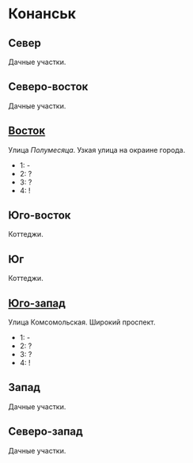 # Конанськ

## Север

Дачные участки.

## Северо-восток

Дачные участки.

## [Восток](./585015.md)

Улица *Полумесяца*.
Узкая улица на окраине города.

* 1:    -
* 2:    ?
* 3:    ?
* 4:    !

## Юго-восток

Коттеджи.

## Юг

Коттеджи.

## [Юго-запад](./510050.md)

Улица Комсомольская.
Широкий проспект.

* 1:    -
* 2:    ?
* 3:    ?
* 4:    !

## Запад

Дачные участки.

## Северо-запад

Дачные участки.
